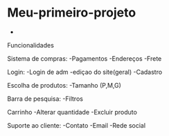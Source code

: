 
# Meu-primeiro-projeto
-
Funcionalidades

Sistema de compras:
-Pagamentos
-Endereços
-Frete

Login:
-Login de adm 
-ediçao do site(geral)
-Cadastro

Escolha de produtos:
-Tamanho (P,M,G) 

Barra de pesquisa:
-Filtros

Carrinho
-Alterar quantidade 
-Excluir produto

Suporte ao cliente:
-Contato
-Email
-Rede social
